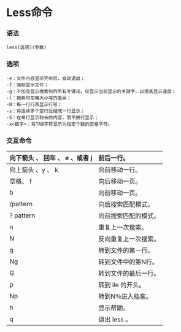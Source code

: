 # Less命令

### 语法

```shell
less(选项)(参数)
```

### 选项

```shell
-e：文件内容显示完毕后，自动退出；
-f：强制显示文件；
-g：不加亮显示搜索到的所有关键词，仅显示当前显示的关键字，以提高显示速度；
-l：搜索时忽略大小写的差异；
-N：每一行行首显示行号；
-s：将连续多个空行压缩成一行显示；
-S：在单行显示较长的内容，而不换行显示；
-x<数字>：将TAB字符显示为指定个数的空格字符。
```

### 交互命令

| 向下箭头 、 回车 、 e 、或者 j | 前后一行。           |
| ------------------------------ | :------------------- |
| 向上箭头 、y 、 k              | 向前移动一行。       |
| 空格、 f                       | 向后移动一页。       |
| b                              | 向前移动一页。       |
| /pattern                       | 向后搜索匹配模式。   |
| ? pattern                      | 向前搜索匹配的模式。 |
| n                              | 重复上一次搜索。     |
| N                              | 反向重复上一次搜索。 |
| g                              | 转到文件的第一行。   |
| Ng                             | 转到文件中的第N行。  |
| G                              | 转到文件的最后一行。 |
| p                              | 转到 ile 的开头。    |
| Np                             | 转到N％进入档案。    |
| h                              | 显示帮助。           |
| q                              | 退出 less 。         |

